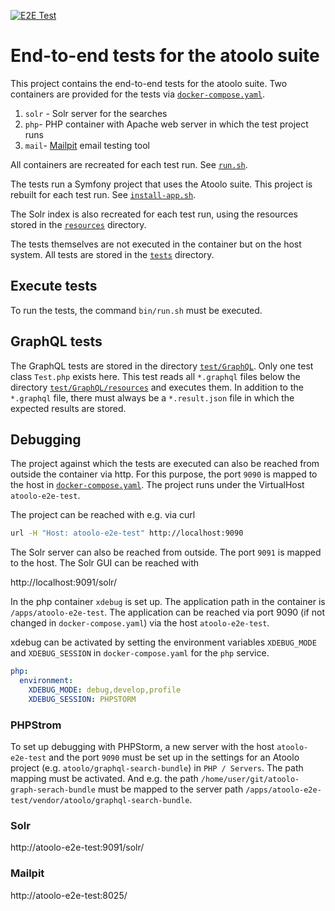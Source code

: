 [![E2E Test](https://github.com/sitepark/atoolo-e2e-test/actions/workflows/e2e-test.yml/badge.svg)](https://github.com/sitepark/atoolo-e2e-test/actions/workflows/e2e-test.yml)

# End-to-end tests for the atoolo suite

This project contains the end-to-end tests for the atoolo suite. Two containers are provided for the tests via [`docker-compose.yaml`](docker-compose.yaml).

1. `solr` - Solr server for the searches
2. `php`- PHP container with Apache web server in which the test project runs
2. `mail`- [Mailpit](https://github.com/axllent/mailpit) email testing tool

All containers are recreated for each test run. See [`run.sh`](bin/run.sh).

The tests run a Symfony project that uses the Atoolo suite. This project is rebuilt for each test run. See [`install-app.sh`](docker/php/bin/install-app.sh).

The Solr index is also recreated for each test run, using the resources stored in the [`resources`](resources/) directory.

The tests themselves are not executed in the container but on the host system. All tests are stored in the [`tests`](tests/) directory.

## Execute tests

To run the tests, the command `bin/run.sh` must be executed.

## GraphQL tests

The GraphQL tests are stored in the directory [`test/GraphQL`](tests/GraphQL). Only one test class `Test.php` exists here. This test reads all `*.graphql` files below the directory [`test/GraphQL/resources`](test/GraphQL/resources/) and executes them. In addition to the `*.graphql` file, there must always be a `*.result.json` file in which the expected results are stored.

## Debugging

The project against which the tests are executed can also be reached from outside the container via http. For this purpose, the port `9090` is mapped to the host in [`docker-compose.yaml`](docker-compose.yaml). The project runs under the VirtualHost `atoolo-e2e-test`.

The project can be reached with e.g. via curl

```bash
url -H "Host: atoolo-e2e-test" http://localhost:9090
```

The Solr server can also be reached from outside. The port `9091` is mapped to the host. The Solr GUI can be reached with

http://localhost:9091/solr/

In the php container `xdebug` is set up. The application path in the container is `/apps/atoolo-e2e-test`. The application can be reached via port 9090 (if not changed in `docker-compose.yaml`) via the host `atoolo-e2e-test`.

xdebug can be activated by setting the environment variables `XDEBUG_MODE` and `XDEBUG_SESSION` in `docker-compose.yaml` for the `php` service.

```yaml
php:
  environment:
    XDEBUG_MODE: debug,develop,profile
    XDEBUG_SESSION: PHPSTORM
```

### PHPStrom

To set up debugging with PHPStorm, a new server with the host `atoolo-e2e-test` and the port `9090` must be set up in the settings for an Atoolo project (e.g. `atoolo/graphql-search-bundle`) in `PHP / Servers`. The path mapping must be activated. And e.g. the path `/home/user/git/atoolo-graph-serach-bundle` must be mapped to the server path `/apps/atoolo-e2e-test/vendor/atoolo/graphql-search-bundle`.

### Solr

http://atoolo-e2e-test:9091/solr/

### Mailpit

http://atoolo-e2e-test:8025/